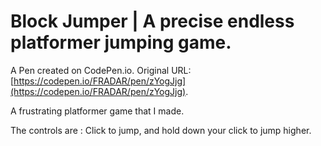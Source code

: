 # Block Jumper | A precise endless platformer jumping game.

A Pen created on CodePen.io. Original URL: [https://codepen.io/FRADAR/pen/zYogJjg](https://codepen.io/FRADAR/pen/zYogJjg).

A frustrating platformer game that I made. 

The controls are : 
Click to jump, and hold down your click to jump higher.